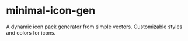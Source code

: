 # minimal-icon-gen

A dynamic icon pack generator from simple vectors. Customizable styles and colors for icons.
